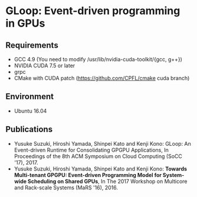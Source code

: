 # GLoop: Event-driven programming in GPUs

## Requirements

- GCC 4.9 (You need to modify /usr/lib/nvidia-cuda-toolkit/{gcc, g++})
- NVIDIA CUDA 7.5 or later
- grpc
- CMake with CUDA patch (https://github.com/CPFL/cmake cuda branch)

## Environment

- Ubuntu 16.04

## Publications

- Yusuke Suzuki, Hiroshi Yamada, Shinpei Kato and Kenji Kono: GLoop: An Event-driven Runtime for Consolidating GPGPU Applications, In Proceedings of the 8th ACM Symposium on Cloud Computing (SoCC '17), 2017.
- Yusuke Suzuki, Hiroshi Yamada, Shinpei Kato and Kenji Kono: __Towards Multi-tenant GPGPU: Event-driven Programming Model for System-wide Scheduling on Shared GPUs__, In The 2017 Workshop on Multicore and Rack-scale Systems (MaRS '16), 2016.
